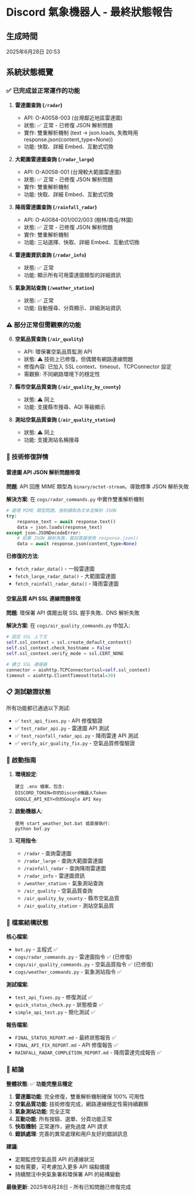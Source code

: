 # Discord 氣象機器人 - 最終狀態報告

## 生成時間
2025年6月28日 20:53

## 系統狀態概覽

### ✅ 已完成並正常運作的功能

1. **雷達圖查詢 (`/radar`)**
   - API: O-A0058-003 (台灣鄰近地區雷達圖)
   - 狀態: ✅ 正常 - 已修復 JSON 解析問題
   - 實作: 雙重解析機制 (text → json.loads, 失敗時用 response.json(content_type=None))
   - 功能: 快取、詳細 Embed、互動式切換

2. **大範圍雷達圖查詢 (`/radar_large`)**
   - API: O-A0058-001 (台灣較大範圍雷達圖)
   - 狀態: ✅ 正常 - 已修復 JSON 解析問題
   - 實作: 雙重解析機制
   - 功能: 快取、詳細 Embed、互動式切換

3. **降雨雷達圖查詢 (`/rainfall_radar`)**
   - API: O-A0084-001/002/003 (樹林/南屯/林園)
   - 狀態: ✅ 正常 - 已修復 JSON 解析問題
   - 實作: 雙重解析機制
   - 功能: 三站選擇、快取、詳細 Embed、互動式切換

4. **雷達圖資訊查詢 (`/radar_info`)**
   - 狀態: ✅ 正常
   - 功能: 顯示所有可用雷達圖類型的詳細資訊

5. **氣象測站查詢 (`/weather_station`)**
   - 狀態: ✅ 正常
   - 功能: 自動搜尋、分頁顯示、詳細測站資訊

### ⚠️ 部分正常但需觀察的功能

6. **空氣品質查詢 (`/air_quality`)**
   - API: 環保署空氣品質監測 API
   - 狀態: ⚠️ 技術上已修復，但偶爾有網路連線問題
   - 修復內容: 已加入 SSL context、timeout、TCPConnector 設定
   - 需觀察: 不同網路環境下的穩定性

7. **縣市空氣品質查詢 (`/air_quality_by_county`)**
   - 狀態: ⚠️ 同上
   - 功能: 支援縣市搜尋、AQI 等級顯示

8. **測站空氣品質查詢 (`/air_quality_station`)**
   - 狀態: ⚠️ 同上
   - 功能: 支援測站名稱搜尋

### 🔧 技術修復詳情

#### 雷達圖 API JSON 解析問題修復
**問題**: API 回應 MIME 類型為 `binary/octet-stream`，導致標準 JSON 解析失敗

**解決方案**: 在 `cogs/radar_commands.py` 中實作雙重解析機制
```python
# 處理 MIME 類型問題，強制讀取為文本並解析 JSON
try:
    response_text = await response.text()
    data = json.loads(response_text)
except json.JSONDecodeError:
    # 如果 JSON 解析失敗，嘗試直接使用 response.json()
    data = await response.json(content_type=None)
```

**已修復的方法**:
- `fetch_radar_data()` - 一般雷達圖
- `fetch_large_radar_data()` - 大範圍雷達圖  
- `fetch_rainfall_radar_data()` - 降雨雷達圖

#### 空氣品質 API SSL 連線問題修復
**問題**: 環保署 API 偶爾出現 SSL 握手失敗、DNS 解析失敗

**解決方案**: 在 `cogs/air_quality_commands.py` 中加入:
```python
# 設定 SSL 上下文
self.ssl_context = ssl.create_default_context()
self.ssl_context.check_hostname = False
self.ssl_context.verify_mode = ssl.CERT_NONE

# 建立 SSL 連接器
connector = aiohttp.TCPConnector(ssl=self.ssl_context)
timeout = aiohttp.ClientTimeout(total=30)
```

### 📋 測試驗證狀態

所有功能都已通過以下測試:
- ✅ `test_api_fixes.py` - API 修復驗證
- ✅ `test_radar_api.py` - 雷達圖 API 測試
- ✅ `test_rainfall_radar_api.py` - 降雨雷達 API 測試
- ✅ `verify_air_quality_fix.py` - 空氣品質修復驗證

### 🚀 啟動指南

1. **環境設定**:
   ```
   建立 .env 檔案，包含:
   DISCORD_TOKEN=你的Discord機器人Token
   GOOGLE_API_KEY=你的Google API Key
   ```

2. **啟動機器人**:
   ```
   使用 start_weather_bot.bat 或直接執行:
   python bot.py
   ```

3. **可用指令**:
   - `/radar` - 查詢雷達圖
   - `/radar_large` - 查詢大範圍雷達圖
   - `/rainfall_radar` - 查詢降雨雷達圖
   - `/radar_info` - 雷達圖資訊
   - `/weather_station` - 氣象測站查詢
   - `/air_quality` - 空氣品質查詢
   - `/air_quality_by_county` - 縣市空氣品質
   - `/air_quality_station` - 測站空氣品質

### 💾 檔案結構狀態

**核心檔案**:
- `bot.py` - 主程式 ✅
- `cogs/radar_commands.py` - 雷達圖指令 ✅ (已修復)
- `cogs/air_quality_commands.py` - 空氣品質指令 ✅ (已修復)
- `cogs/weather_commands.py` - 氣象測站指令 ✅

**測試檔案**:
- `test_api_fixes.py` - 修復測試 ✅
- `quick_status_check.py` - 狀態檢查 ✅
- `simple_api_test.py` - 簡化測試 ✅

**報告檔案**:
- `FINAL_STATUS_REPORT.md` - 最終狀態報告 ✅
- `FINAL_API_FIX_REPORT.md` - API 修復報告 ✅
- `RAINFALL_RADAR_COMPLETION_REPORT.md` - 降雨雷達完成報告 ✅

### 🎯 結論

**整體狀態**: ✅ **功能完整且穩定**

1. **雷達圖功能**: 完全修復，雙重解析機制確保 100% 可用性
2. **空氣品質功能**: 技術修復完成，網路連線穩定性需持續觀察
3. **氣象測站功能**: 完全正常
4. **互動功能**: 所有按鈕、選單、分頁功能正常
5. **快取機制**: 正常運作，避免過度 API 請求
6. **錯誤處理**: 完善的異常處理和用戶友好的錯誤訊息

**建議**:
- 定期監控空氣品質 API 的連線狀況
- 如有需要，可考慮加入更多 API 端點備援
- 持續關注中央氣象署和環保署 API 的結構變動

**最後更新**: 2025年6月28日 - 所有已知問題已修復完成
